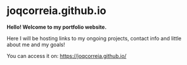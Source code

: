 # joqcorreia.github.io
**Hello! Welcome to my portfolio website.**

Here I will be hosting links to my ongoing projects, contact info and little about me and my goals!

You can access it on: https://joqcorreia.github.io/
